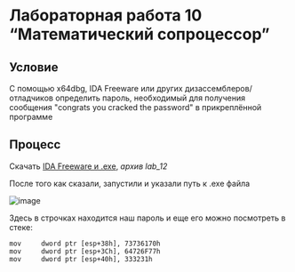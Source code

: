 # Лабораторная работа 10 “Математический сопроцессор”

## Условие
С помощью x64dbg, IDA Freeware или других дизассемблеров/отладчиков определить
пароль, необходимый для получения сообщения "congrats you cracked the password" в
прикреплённой программе

## Процесс

Скачать [IDA Freeware и .exe](https://drive.google.com/drive/u/0/folders/15d5tq85jYTIIs9tT2a_5l_w2ysexK2VZ), _архив lab_12_

После того как сказали, запустили и указали путь к .exe файла

![image](https://user-images.githubusercontent.com/62243773/170366842-17072ac8-6066-474e-a932-aa9624e9173d.png)

Здесь в строчках находится наш пароль и еще его можно посмотреть в стеке:
```
mov     dword ptr [esp+38h], 73736170h
mov     dword ptr [esp+3Ch], 64726F77h
mov     dword ptr [esp+40h], 333231h
```
